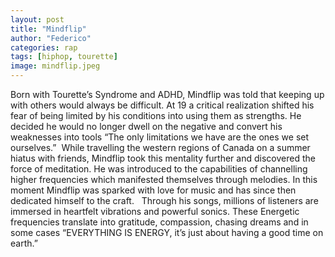 ```yaml
---
layout: post
title: "Mindflip"
author: "Federico"
categories: rap
tags: [hiphop, tourette]
image: mindflip.jpeg
---
```


Born with Tourette’s Syndrome and ADHD, Mindflip was told that keeping up with others would always be difficult. At 19 a critical realization shifted his fear of being limited by his conditions into using them as strengths. He decided he would no longer dwell on the negative and convert his weaknesses into tools “The only limitations we have are the ones we set ourselves.”⁣
⁣⁣
⁣While travelling the western regions of Canada on a summer hiatus with friends, Mindflip took this mentality further and discovered the force of meditation. He was introduced to the capabilities of channelling higher frequencies which manifested themselves through melodies. In this moment Mindflip was sparked with love for music and has since then dedicated himself to the craft. ⁣
⁣⁣
⁣Through his songs, millions of listeners are immersed in heartfelt vibrations and powerful sonics. These Energetic frequencies translate into gratitude, compassion, chasing dreams and in some cases “EVERYTHING IS ENERGY, it’s just about having a good time on earth.” ⁣
